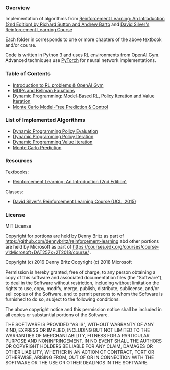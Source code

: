 ### Overview
Implementation of algorithms from [Reinforcement Learning: An Introduction (2nd Edition) by Richard Sutton and Andrew Barto](http://incompleteideas.net/book/bookdraft2018mar21.pdf) and [David Silver's Reinforcement Learning Course](http://www0.cs.ucl.ac.uk/staff/d.silver/web/Teaching.html)

Each folder in corresponds to one or more chapters of the above textbook and/or course.

Code is written in Python 3 and uses RL environments from [OpenAI Gym](https://gym.openai.com/). Advanced techniques use [PyTorch](https://www.tensorflow.org/) for neural network implementations.


### Table of Contents

- [Introduction to RL problems & OpenAI Gym](Introduction/)
- [MDPs and Bellman Equations](MDP/)
- [Dynamic Programming: Model-Based RL, Policy Iteration and Value Iteration](DP/)
- [Monte Carlo Model-Free Prediction & Control](MC/)


### List of Implemented Algorithms

- [Dynamic Programming Policy Evaluation](DP/Policy%20Evaluation.ipynb)
- [Dynamic Programming Policy Iteration](DP/Policy%20Iteration.ipynb)
- [Dynamic Programming Value Iteration](DP/Value%20Iteration.ipynb)
- [Monte Carlo Prediction](MC/MC%20Prediction.ipynb)


### Resources

Textbooks:

- [Reinforcement Learning: An Introduction (2nd Edition)](http://incompleteideas.net/book/bookdraft2018mar21.pdf)

Classes:

- [David Silver's Reinforcement Learning Course (UCL, 2015)](http://www0.cs.ucl.ac.uk/staff/d.silver/web/Teaching.html)

### License

MIT License

Copyright for portions are held by Denny Britz as part of https://github.com/dennybritz/reinforcement-learning abd other portions are held by Microsoft as part of https://courses.edx.org/courses/course-v1:Microsoft+DAT257x+2T2018/course/ .

Copyright (c) 2016 Denny Britz Copyright (c) 2018 Microsoft

Permission is hereby granted, free of charge, to any person obtaining a copy of this software and associated documentation files (the "Software"), to deal in the Software without restriction, including without limitation the rights to use, copy, modify, merge, publish, distribute, sublicense, and/or sell copies of the Software, and to permit persons to whom the Software is furnished to do so, subject to the following conditions:

The above copyright notice and this permission notice shall be included in all copies or substantial portions of the Software.

THE SOFTWARE IS PROVIDED "AS IS", WITHOUT WARRANTY OF ANY KIND, EXPRESS OR IMPLIED, INCLUDING BUT NOT LIMITED TO THE WARRANTIES OF MERCHANTABILITY, FITNESS FOR A PARTICULAR PURPOSE AND NONINFRINGEMENT. IN NO EVENT SHALL THE AUTHORS OR COPYRIGHT HOLDERS BE LIABLE FOR ANY CLAIM, DAMAGES OR OTHER LIABILITY, WHETHER IN AN ACTION OF CONTRACT, TORT OR OTHERWISE, ARISING FROM, OUT OF OR IN CONNECTION WITH THE SOFTWARE OR THE USE OR OTHER DEALINGS IN THE SOFTWARE.
